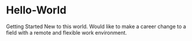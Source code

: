 # Hello-World
Getting Started
New to this world.
Would like to make a career change to a field with a remote and flexible work environment.
